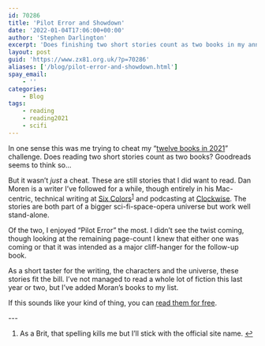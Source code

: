 ```yaml
---
id: 70286
title: 'Pilot Error and Showdown'
date: '2022-01-04T17:06:00+00:00'
author: 'Stephen Darlington'
excerpt: 'Does finishing two short stories count as two books in my annual reading challenge?'
layout: post
guid: 'https://www.zx81.org.uk/?p=70286'
aliases: ['/blog/pilot-error-and-showdown.html']
spay_email:
    - ''
categories:
    - Blog
tags:
    - reading
    - reading2021
    - scifi
---
```


In one sense this was me trying to cheat my “[twelve books in 2021](https://www.zx81.org.uk/tag/reading2021)” challenge. Does reading two short stories count as two books? Goodreads seems to think so…

But it wasn’t *just* a cheat. These are still stories that I did want to read. Dan Moren is a writer I’ve followed for a while, though entirely in his Mac-centric, technical writing at [Six Colors](https://sixcolors.com)<sup>[1](#fn1-300 "see footnote")</sup> and podcasting at [Clockwise](https://www.relay.fm/clockwise). The stories are both part of a bigger sci-fi-space-opera universe but work well stand-alone.

Of the two, I enjoyed “Pilot Error” the most. I didn’t see the twist coming, though looking at the remaining page-count I knew that either one was coming or that it was intended as a major cliff-hanger for the follow-up book.

As a short taster for the writing, the characters and the universe, these stories fit the bill. I’ve not managed to read a whole lot of fiction this last year or two, but I’ve added Moran’s books to my list.

If this sounds like your kind of thing, you can [read them for free](https://dmoren.com/writing/short-stories/).

<div class="footnotes">---

1. As a Brit, that spelling kills me but I’ll stick with the official site name. [↩︎](#fnr1-300 "return to article")

</div>